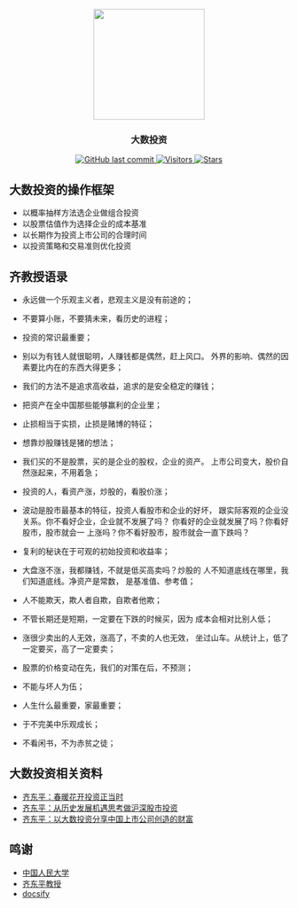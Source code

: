 <p align="center">
    <img width="200" src="https://github.com/szj2ys/critical_investing/raw/master/datasets/resources/logo.png"/>
</p>

<h3 align="center">
    <p>大数投资</p>
</h3>

<p align="center">
    <a href="https://github.com/szj2ys/critical_investing">
        <img src="https://img.shields.io/github/last-commit/szj2ys/critical_investing?color=blue" alt="GitHub last commit"/>
    </a>
    <a href="https://github.com/szj2ys/critical_investing">
        <img src="https://visitor-badge.glitch.me/badge?page_id=szj2ys.critical_investing" alt="Visitors"/>
    </a>
    <a href="https://github.com/szj2ys/critical_investing">
        <img src="https://img.shields.io/github/stars/szj2ys/critical_investing?style=social" alt="Stars"/>
    </a>
</p>



## 大数投资的操作框架
- 以概率抽样方法选企业做组合投资
- 以股票估值作为选择企业的成本基准
- 以长期作为投资上市公司的合理时间
- 以投资策略和交易准则优化投资

## 齐教授语录
- 永远做一个乐观主义者，悲观主义是没有前途的；
- 不要算小账，不要猜未来，看历史的进程；
- 投资的常识最重要；
- 别以为有钱人就很聪明，人赚钱都是偶然，赶上风口。
  外界的影响、偶然的因素要比内在的东西大得更多；
- 我们的方法不是追求高收益，追求的是安全稳定的赚钱；
- 把资产在全中国那些能够赢利的企业里；
- 止损相当于实损，止损是赌博的特征；
- 想靠炒股赚钱是猪的想法；
- 我们买的不是股票，买的是企业的股权，企业的资产。
  上市公司变大，股价自然涨起来，不用着急；
- 投资的人，看资产涨，炒股的，看股价涨；
- 波动是股市最基本的特征，投资人看股市和企业的好坏，
  跟实际客观的企业没关系。你不看好企业，企业就不发展了吗？
  你看好的企业就发展了吗？你看好股市，股市就会一
  上涨吗？你不看好股市，股市就会一直下跌吗？
  
- 复利的秘诀在于可观的初始投资和收益率；
- 大盘涨不涨，我都赚钱，不就是低买高卖吗？炒股的
  人不知道底线在哪里，我们知道底线。净资产是常数，
  是基准值、参考值；
- 人不能欺天，欺人者自欺，自欺者他欺；
- 不管长期还是短期，一定要在下跌的时候买，因为
  成本会相对比别人低；
- 涨很少卖出的人无效，涨高了，不卖的人也无效，
  坐过山车。从统计上，低了一定要买，高了一定要卖；
- 股票的价格变动在先，我们的对策在后，不预测；
- 不能与坏人为伍；
- 人生什么最重要，家最重要；
- 于不完美中乐观成长；
- 不看闲书，不为赤贫之徒；




## 大数投资相关资料
- [齐东平：春暖花开投资正当时](https://www.mbachina.com/html/rbs/202003/221411.html)
- [齐东平：从历史发展机遇思考做沪深股市投资](https://emba.rmbs.ruc.edu.cn/news_info.php?ID=2282)
- [齐东平：以大数投资分享中国上市公司创造的财富](http://www.rmbs.ruc.edu.cn/show-110-4142-1.html)

## 鸣谢
- [中国人民大学](http://www.rmbs.ruc.edu.cn)
- [齐东平教授](http://www.rmbs.ruc.edu.cn/show-77-575-1.html)
- [docsify](https://docsify.js.org)


